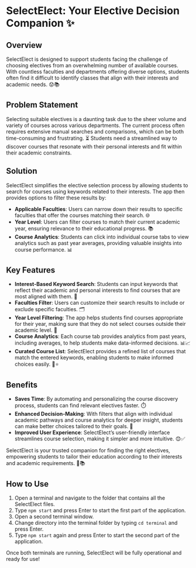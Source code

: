 # SelectElect: Your Elective Decision Companion ✨

## Overview
SelectElect is designed to support students facing the challenge of choosing electives from an overwhelming number of available courses. With countless faculties and departments offering diverse options, students often find it difficult to identify classes that align with their interests and academic needs. 😟📚

## Problem Statement
Selecting suitable electives is a daunting task due to the sheer volume and variety of courses across various departments. The current process often requires extensive manual searches and comparisons, which can be both time-consuming and frustrating. ⏳ Students need a streamlined way to discover courses that resonate with their personal interests and fit within their academic constraints.

## Solution
SelectElect simplifies the elective selection process by allowing students to search for courses using keywords related to their interests. The app then provides options to filter these results by:
- **Applicable Faculties**: Users can narrow down their results to specific faculties that offer the courses matching their search. 🌐
- **Year Level**: Users can filter courses to match their current academic year, ensuring relevance to their educational progress. 📚
- **Course Analytics**: Students can click into individual course tabs to view analytics such as past year averages, providing valuable insights into course performance. 📊

## Key Features
- **Interest-Based Keyword Search**: Students can input keywords that reflect their academic and personal interests to find courses that are most aligned with them. 🧩
- **Faculties Filter**: Users can customize their search results to include or exclude specific faculties. 🗂
- **Year Level Filtering**: The app helps students find courses appropriate for their year, making sure that they do not select courses outside their academic level. 📝
- **Course Analytics**: Each course tab provides analytics from past years, including averages, to help students make data-informed decisions. 📊📈
- **Curated Course List**: SelectElect provides a refined list of courses that match the entered keywords, enabling students to make informed choices easily. 📝⭐

## Benefits
- **Saves Time**: By automating and personalizing the course discovery process, students can find relevant electives faster. ⏱️
- **Enhanced Decision-Making**: With filters that align with individual academic pathways and course analytics for deeper insight, students can make better choices tailored to their goals. 🚀
- **Improved User Experience**: SelectElect’s user-friendly interface streamlines course selection, making it simpler and more intuitive. 😊✅

SelectElect is your trusted companion for finding the right electives, empowering students to tailor their education according to their interests and academic requirements. 💪📚

## How to Use
1. Open a terminal and navigate to the folder that contains all the SelectElect files.
2. Type `npm start` and press Enter to start the first part of the application.
3. Open a second terminal window.
4. Change directory into the terminal folder by typing `cd terminal` and press Enter.
5. Type `npm start` again and press Enter to start the second part of the application.

Once both terminals are running, SelectElect will be fully operational and ready for use!